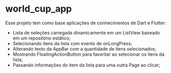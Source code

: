 # world_cup_app

Esse projeto tem como base aplicações de conhecimentos de Dart e Flutter:
- Lista de seleções carregada dinamicamente em um ListView baseado em um repositório estático;
- Selecionando itens da lista com evento de onLongPress;
- Alterando texto da AppBar com a quantidade de itens selecionados;
- Mostrando FloatingActionButton para favoritar ao selecionar os itens da lista;
- Passando informações do item da lista para uma outra Page ao clicar;


